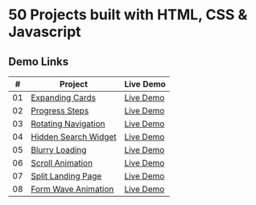 # 50 Projects built with HTML, CSS & Javascript

## Demo Links

| #   | Project                                                                                                          | Live Demo                                                                                |
| --- | ---------------------------------------------------------------------------------------------------------------- | ---------------------------------------------------------------------------------------- |
| 01  | [Expanding Cards](https://github.com/aykutulis/50-projects-html-css-js/tree/master/01-expanding-cards)           | [Live Demo](https://aykutulis.github.io/50-projects-html-css-js/01-expanding-cards)      |
| 02  | [Progress Steps](https://github.com/aykutulis/50-projects-html-css-js/tree/master/02-progress-steps)             | [Live Demo](https://aykutulis.github.io/50-projects-html-css-js/02-progress-steps)       |
| 03  | [Rotating Navigation](https://github.com/aykutulis/50-projects-html-css-js/tree/master/03-rotating-navigation)   | [Live Demo](https://aykutulis.github.io/50-projects-html-css-js/03-rotating-navigation)  |
| 04  | [Hidden Search Widget](https://github.com/aykutulis/50-projects-html-css-js/tree/master/04-hidden-search-widget) | [Live Demo](https://aykutulis.github.io/50-projects-html-css-js/04-hidden-search-widget) |
| 05  | [Blurry Loading](https://github.com/aykutulis/50-projects-html-css-js/tree/master/05-blurry-loading)             | [Live Demo](https://aykutulis.github.io/50-projects-html-css-js/05-blurry-loading)       |
| 06  | [Scroll Animation](https://github.com/aykutulis/50-projects-html-css-js/tree/master/06-scroll-animation)         | [Live Demo](https://aykutulis.github.io/50-projects-html-css-js/06-scroll-animation)     |
| 07  | [Split Landing Page](https://github.com/aykutulis/50-projects-html-css-js/tree/master/07-split-landing-page)     | [Live Demo](https://aykutulis.github.io/50-projects-html-css-js/07-split-landing-page)   |
| 08  | [Form Wave Animation](https://github.com/aykutulis/50-projects-html-css-js/tree/master/08-form-wave-animation)   | [Live Demo](https://aykutulis.github.io/50-projects-html-css-js/08-form-wave-animation)  |

